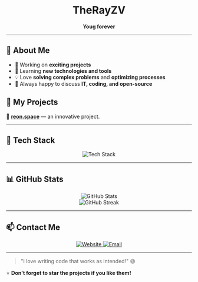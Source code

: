 <div align="center">
  
  # TheRayZV
  
  **Youg forever**
</div>

---

## 🚀 About Me

- 🔭 Working on **exciting projects**
- 🌱 Learning **new technologies and tools**
- 💡 Love **solving complex problems** and **optimizing processes**
- 💬 Always happy to discuss **IT, coding, and open-source**

## 📌 My Projects

🔹 **[reon.space](https://reon.space)** — an innovative project.

---

## 💼 Tech Stack
<div align="center">
  <img src="https://skillicons.dev/icons?i=java,js,react,nodejs" alt="Tech Stack" />
</div>

---

## 📊 GitHub Stats
<div align="center">
  <img src="https://github-readme-stats.vercel.app/api?username=yourusername&show_icons=true&theme=radical" alt="GitHub Stats" />
  <br/>
  <img src="https://github-readme-streak-stats.herokuapp.com/?user=yourusername&theme=radical" alt="GitHub Streak" />
</div>

---

## 📫 Contact Me
<div align="center">
  <a href="https://therayzv.ru" target="_blank">
    <img src="https://img.shields.io/badge/Website-therayzv.ru-blue?style=for-the-badge" alt="Website" />
  </a>
  <a href="mailto:mail@therayzv.ru">
    <img src="https://img.shields.io/badge/Email-mail@therayzv.ru-blue?style=for-the-badge" alt="Email" />
  </a>
</div>

---

> "I love writing code that works as intended!" 😃

⭐ **Don't forget to star the projects if you like them!**
